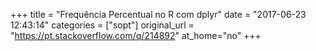 +++
title = "Frequência Percentual no R com dplyr"
date = "2017-06-23 12:43:14"
categories = ["sopt"]
original_url = "https://pt.stackoverflow.com/q/214892"
at_home="no"
+++

